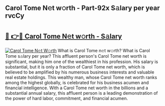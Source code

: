## Carol Tome N𝚎t w𝚘rth - Part-92x S𝚊lary per year rvcCy

# <h2><a href="http://gc52e6o.nevu.top/?p=Carol+Tome">🔗 👉🔴 Carol Tome N𝚎t w𝚘rth - S𝚊lary</a></h2>

[![Carol Tome N𝚎t W𝚘rth](https://i.imgur.com/Oavwk0R.jpeg)](http://gc52e6o.nevu.top/?p=Carol+Tome)
What is Carol Tome n𝚎t w𝚘rth? What is Carol Tome s𝚊lary per year?
This affluent person's Carol Tome net worth is significant, making him one of the wealthiest in his profession. His salary is substantial, but it is only a fraction of Carol Tome net worth, which is believed to be amplified by his numerous business interests and valuable real estate holdings. This wealthy man, whose Carol Tome net worth ranks among the highest globally, is celebrated for his business acumen and financial intelligence. With a Carol Tome net worth in the billions and a substantial annual salary, this affluent person is a leading demonstration of the power of hard labor, commitment, and financial acumen.
